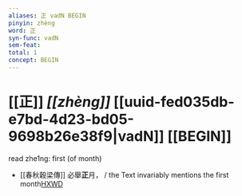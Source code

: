 ```yaml
---
aliases: 正 vadN BEGIN
pinyin: zhèng
word: 正
syn-func: vadN
sem-feat: 
total: 1
concept: BEGIN 
---
```

# [[正]] *[[zhèng]]*  [[uuid-fed035db-e7bd-4d23-bd05-9698b26e38f9|vadN]] [[BEGIN]]
read zhe1ng: first (of month)
 - [[春秋穀梁傳]] 必舉**正**月， / the Text invariably mentions the first month[HXWD](https://hxwd.org/textview.html?location=KR1e0008_tls_001-2a.3)